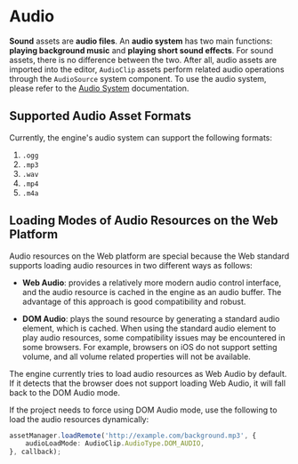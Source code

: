 # Audio

__Sound__ assets are __audio files__. An __audio system__ has two main functions: __playing background music__ and __playing short sound effects__.
For sound assets, there is no difference between the two. After all, audio assets are imported into the editor, `AudioClip` assets perform related audio operations through the `AudioSource` system component. To use the audio system, please refer to the [Audio System](../audio-system/overview.md) documentation.

## Supported Audio Asset Formats

Currently, the engine's audio system can support the following formats:

  1. `.ogg`
  2. `.mp3`
  3. `.wav`
  4. `.mp4`
  5. `.m4a`

## Loading Modes of Audio Resources on the Web Platform

Audio resources on the Web platform are special because the Web standard supports loading audio resources in two different ways as follows:

- **Web Audio**: provides a relatively more modern audio control interface, and the audio resource is cached in the engine as an audio buffer. The advantage of this approach is good compatibility and robust.

- **DOM Audio**: plays the sound resource by generating a standard audio element, which is cached. When using the standard audio element to play audio resources, some compatibility issues may be encountered in some browsers. For example, browsers on iOS do not support setting volume, and all volume related properties will not be available.

The engine currently tries to load audio resources as Web Audio by default. If it detects that the browser does not support loading Web Audio, it will fall back to the DOM Audio mode.

If the project needs to force using DOM Audio mode, use the following to load the audio resources dynamically:

```typescript
assetManager.loadRemote('http://example.com/background.mp3', {
    audioLoadMode: AudioClip.AudioType.DOM_AUDIO,
}, callback);
```
